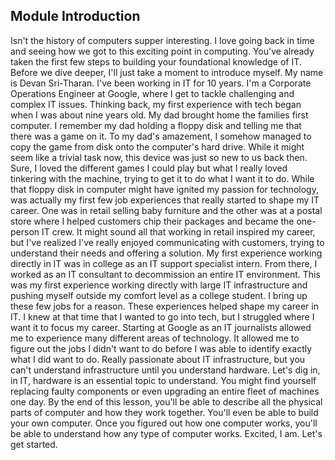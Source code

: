 ## Module Introduction

Isn't the history of computers supper interesting. I love going back in time and seeing how we got to this exciting point in computing. You've already taken the first few steps to building your foundational knowledge of IT. Before we dive deeper, I'll just take a moment to introduce myself. My name is Devan Sri-Tharan. I've been working in IT for 10 years. I'm a Corporate Operations Engineer at Google, where I get to tackle challenging and complex IT issues. Thinking back, my first experience with tech began when I was about nine years old. My dad brought home the families first computer. I remember my dad holding a floppy disk and telling me that there was a game on it. To my dad's amazement, I somehow managed to copy the game from disk onto the computer's hard drive. While it might seem like a trivial task now, this device was just so new to us back then. Sure, I loved the different games I could play but what I really loved tinkering with the machine, trying to get it to do what I want it to do. While that floppy disk in computer might have ignited my passion for technology, was actually my first few job experiences that really started to shape my IT career. One was in retail selling baby furniture and the other was at a postal store where I helped customers chip their packages and became the one-person IT crew. It might sound all that working in retail inspired my career, but I've realized I've really enjoyed communicating with customers, trying to understand their needs and offering a solution. My first experience working directly in IT was in college as an IT support specialist intern. From there, I worked as an IT consultant to decommission an entire IT environment. This was my first experience working directly with large IT infrastructure and pushing myself outside my comfort level as a college student. I bring up these few jobs for a reason. These experiences helped shape my career in IT. I knew at that time that I wanted to go into tech, but I struggled where I want it to focus my career. Starting at Google as an IT journalists allowed me to experience many different areas of technology. It allowed me to figure out the jobs I didn't want to do before I was able to identify exactly what I did want to do. Really passionate about IT infrastructure, but you can't understand infrastructure until you understand hardware. Let's dig in, in IT, hardware is an essential topic to understand. You might find yourself replacing faulty components or even upgrading an entire fleet of machines one day. By the end of this lesson, you'll be able to describe all the physical parts of computer and how they work together. You'll even be able to build your own computer. Once you figured out how one computer works, you'll be able to understand how any type of computer works. Excited, I am. Let's get started.
